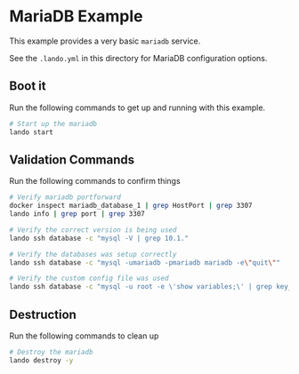 MariaDB Example
===============

This example provides a very basic `mariadb` service.

See the `.lando.yml` in this directory for MariaDB configuration options.

Boot it
-------

Run the following commands to get up and running with this example.

```bash
# Start up the mariadb
lando start
```

Validation Commands
-------------------

Run the following commands to confirm things

```bash
# Verify mariadb portforward
docker inspect mariadb_database_1 | grep HostPort | grep 3307
lando info | grep port | grep 3307

# Verify the correct version is being used
lando ssh database -c "mysql -V | grep 10.1."

# Verify the databases was setup correctly
lando ssh database -c "mysql -umariadb -pmariadb mariadb -e\"quit\""

# Verify the custom config file was used
lando ssh database -c "mysql -u root -e \'show variables;\' | grep key_buffer_size | grep 4404"
```

Destruction
-----------

Run the following commands to clean up

```bash
# Destroy the mariadb
lando destroy -y
```
